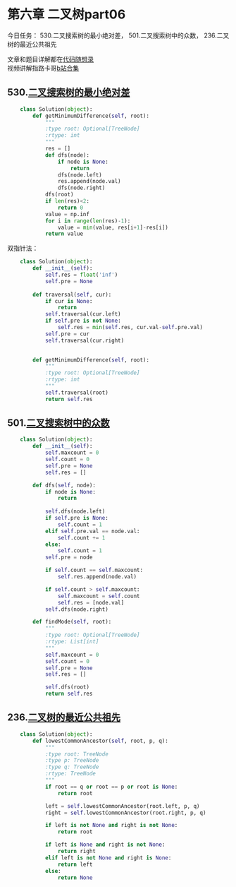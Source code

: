 # 第六章  二叉树part06

今日任务： 530.二叉搜索树的最小绝对差， 501.二叉搜索树中的众数， 236.二叉树的最近公共祖先

文章和题目详解都在[代码随想录](https://programmercarl.com/)  
视频讲解指路卡哥[b站合集](https://space.bilibili.com/525438321/channel/collectiondetail?sid=180037)

## 530.[二叉搜索树的最小绝对差](https://leetcode.com/problems/minimum-absolute-difference-in-bst/)
```python
    class Solution(object):
        def getMinimumDifference(self, root):
            """
            :type root: Optional[TreeNode]
            :rtype: int
            """
            res = []
            def dfs(node):
                if node is None:
                    return
                dfs(node.left)
                res.append(node.val)
                dfs(node.right)
            dfs(root)
            if len(res)<2:
                return 0
            value = np.inf
            for i in range(len(res)-1):
                value = min(value, res[i+1]-res[i])
            return value
```

双指针法：
```python
    class Solution(object):
        def __init__(self):
            self.res = float('inf')
            self.pre = None
        
        def traversal(self, cur):
            if cur is None:
                return 
            self.traversal(cur.left)
            if self.pre is not None:
                self.res = min(self.res, cur.val-self.pre.val)
            self.pre = cur
            self.traversal(cur.right)
        

        def getMinimumDifference(self, root):
            """
            :type root: Optional[TreeNode]
            :rtype: int
            """
            self.traversal(root)
            return self.res
```

## 501.[二叉搜索树中的众数](https://leetcode.com/problems/find-mode-in-binary-search-tree/)
```python
    class Solution(object):
        def __init__(self):
            self.maxcount = 0
            self.count = 0
            self.pre = None
            self.res = []

        def dfs(self, node):
            if node is None:
                return
            
            self.dfs(node.left)
            if self.pre is None:
                self.count = 1
            elif self.pre.val == node.val:
                self.count += 1
            else:
                self.count = 1
            self.pre = node

            if self.count == self.maxcount:
                self.res.append(node.val)

            if self.count > self.maxcount:
                self.maxcount = self.count
                self.res = [node.val]
            self.dfs(node.right)

        def findMode(self, root):
            """
            :type root: Optional[TreeNode]
            :rtype: List[int]
            """
            self.maxcount = 0
            self.count = 0
            self.pre = None
            self.res = []

            self.dfs(root)
            return self.res
```

## 236.[二叉树的最近公共祖先](https://leetcode.com/problems/lowest-common-ancestor-of-a-binary-tree/)
```python
    class Solution(object):
        def lowestCommonAncestor(self, root, p, q):
            """
            :type root: TreeNode
            :type p: TreeNode
            :type q: TreeNode
            :rtype: TreeNode
            """
            if root == q or root == p or root is None:
                return root

            left = self.lowestCommonAncestor(root.left, p, q)
            right = self.lowestCommonAncestor(root.right, p, q)

            if left is not None and right is not None:
                return root

            if left is None and right is not None:
                return right
            elif left is not None and right is None:
                return left
            else: 
                return None
```
